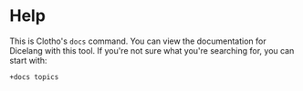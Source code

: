 # Help

This is Clotho's `docs` command. You can view the documentation for Dicelang with this tool. If you're not sure what you're searching for, you can start with:

```+docs topics```